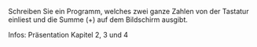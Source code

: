 Schreiben Sie ein Programm, welches zwei ganze Zahlen von der Tastatur einliest und die Summe (+) auf dem Bildschirm ausgibt.


Infos: Präsentation Kapitel 2, 3 und 4
